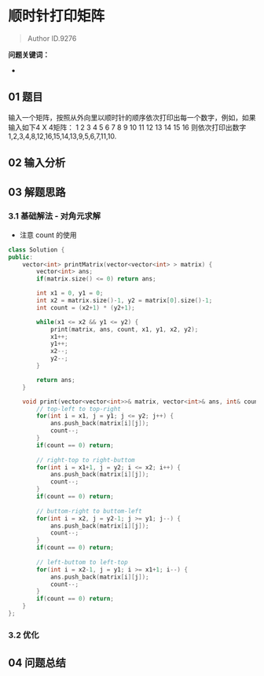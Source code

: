 # 顺时针打印矩阵
> Author ID.9276 

**问题关键词：**

- 

## 01 题目

输入一个矩阵，按照从外向里以顺时针的顺序依次打印出每一个数字，例如，如果输入如下4 X 4矩阵： 1 2 3 4 5 6 7 8 9 10 11 12 13 14 15 16 则依次打印出数字1,2,3,4,8,12,16,15,14,13,9,5,6,7,11,10.

## 02 输入分析



## 03 解题思路

### 3.1 基础解法 - 对角元求解

- 注意 count 的使用

```c++
class Solution {
public:
    vector<int> printMatrix(vector<vector<int> > matrix) {
        vector<int> ans;
        if(matrix.size() <= 0) return ans;

        int x1 = 0, y1 = 0;
        int x2 = matrix.size()-1, y2 = matrix[0].size()-1;
        int count = (x2+1) * (y2+1);

        while(x1 <= x2 && y1 <= y2) {
            print(matrix, ans, count, x1, y1, x2, y2);
            x1++;
            y1++;
            x2--;
            y2--;
        }

        return ans;
    }

    void print(vector<vector<int>>& matrix, vector<int>& ans, int& count, int x1, int y1, int x2, int y2) {
        // top-left to top-right
        for(int i = x1, j = y1; j <= y2; j++) {
            ans.push_back(matrix[i][j]);
            count--;
        }
        if(count == 0) return;
        
        // right-top to right-buttom
        for(int i = x1+1, j = y2; i <= x2; i++) {
            ans.push_back(matrix[i][j]);
            count--;
        }
        if(count == 0) return;
        
        // buttom-right to buttom-left
        for(int i = x2, j = y2-1; j >= y1; j--) {
            ans.push_back(matrix[i][j]);
            count--;
        }
        if(count == 0) return;
        
        // left-buttom to left-top
        for(int i = x2-1, j = y1; i >= x1+1; i--) {
            ans.push_back(matrix[i][j]);
            count--;
        }
        if(count == 0) return;
    }
};
```



### 3.2 优化



## 04 问题总结

